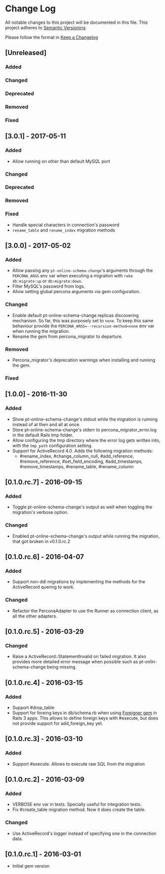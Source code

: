 # Change Log
All notable changes to this project will be documented in this file.
This project adheres to [Semantic Versioning](http://semver.org/).

Please follow the format in [Keep a Changelog](http://keepachangelog.com/)

## [Unreleased]

### Added
### Changed
### Deprecated
### Removed
### Fixed

## [3.0.1] - 2017-05-11

### Added

- Allow running on other than default MySQL port

### Changed
### Deprecated
### Removed
### Fixed

- Handle special characters in connection's password
- `rename_table` and `rename_index` migration methods

## [3.0.0] - 2017-05-02

### Added

- Allow passing any `pt-online-schema-change`'s arguments through the
   `PERCONA_ARGS` env var when executing a migration with `rake db:migrate:up`
   or `db:migrate:down`.
- Filter MySQL's password from logs.
- Allow setting global percona arguments via gem configuration.

### Changed

- Enable default pt-online-schema-change replicas discovering mechanism.
    So far, this was purposely set to `none`. To keep this same behaviour
    provide the `PERCONA_ARGS=--recursion-method=none` env var when running the
    migration.
- Rename the gem from percona_migrator to departure.

### Removed

- Percona_migrator's deprecation warnings when installing and running the gem.

### Fixed

## [1.0.0] - 2016-11-30

### Added

- Show pt-online-schema-change's stdout while the migration is running instead
    of at then and all at once.
- Store pt-online-schema-change's stderr to percona_migrator_error.log in the
    default Rails tmp folder.
- Allow configuring the tmp directory where the error log gets written into,
    with the `tmp_path` configuration setting.
- Support for ActiveRecord 4.0. Adds the following migration methods:
  - #rename_index, #change_column_null, #add_reference, #remove_reference,
    #set_field_encoding, #add_timestamps, #remove_timestamps, #rename_table,
    #rename_column

## [0.1.0.rc.7] - 2016-09-15

### Added

- Toggle pt-online-schema-change's output as well when toggling the migration's
    verbose option.

### Changed

- Enabled pt-online-schema-change's output while running the migration, that got
  broken in v0.1.0.rc.2

## [0.1.0.rc.6] - 2016-04-07

### Added

- Support non-ddl migrations by implementing the methods for the ActiveRecord
    quering to work.

### Changed

- Refactor the PerconaAdapter to use the Runner as connection client, as all the
    other adapters.

## [0.1.0.rc.5] - 2016-03-29

### Changed

- Raise a ActiveRecord::StatementInvalid on failed migration. It also provides
    more detailed error message when possible such as pt-onlin-schema-change
    being missing.

## [0.1.0.rc.4] - 2016-03-15

### Added

- Support #drop_table
- Support for foreing keys in db/schema.rb when using [Foreigner
gem](https://github.com/matthuhiggins/foreigner) in Rails 3 apps. This allows to
define foreign keys with #execute, but does not provide support for
add_foreign_key yet.

## [0.1.0.rc.3] - 2016-03-10

### Added

- Support #execute. Allows to execute raw SQL from the migration

## [0.1.0.rc.2] - 2016-03-09

### Added

- VERBOSE env var in tests. Specially useful for integration tests.
- Fix #create_table migration method. Now it does create the table.

### Changed

- Use ActiveRecord's logger instead of specifying one in the connection data.

## [0.1.0.rc.1] - 2016-03-01

- Initial gem version

